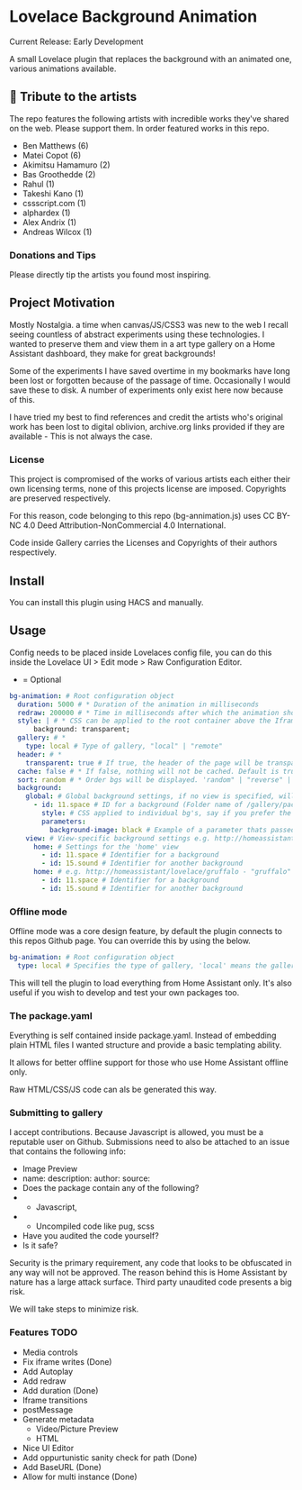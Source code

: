 # Lovelace Background Animation

Current Release: Early Development

A small Lovelace plugin that replaces the background with an animated one, various animations available. 

## 🎀 Tribute to the artists 

The repo features the following artists with incredible works they've shared on the web. Please support them. In order featured works in this repo.

 - Ben Matthews (6)
 - Matei Copot (6)
 - Akimitsu Hamamuro (2)
 - Bas Groothedde (2)
 - Rahul (1)
 - Takeshi Kano (1)
 - cssscript.com (1)
 - alphardex (1)
 - Alex Andrix (1)
 - Andreas Wilcox (1)

### Donations and Tips

Please directly tip the artists you found most inspiring.

## Project Motivation

Mostly Nostalgia. a time when canvas/JS/CSS3 was new to the web I recall seeing countless of abstract experiments using these technologies. I wanted to preserve them and view them in a art type gallery on a Home Assistant dashboard, they make for great backgrounds!

Some of the experiments I have saved overtime in my bookmarks have long been lost or forgotten because of the passage of time. Occasionally I would save these to disk. A number of experiments only exist here now because of this. 

I have tried my best to find references and credit the artists who's original work has been lost to digital oblivion, archive.org links provided if they are available - This is not always the case.

### License 

This project is compromised of the works of various artists each either their own licensing terms, none of this projects license are imposed. Copyrights are preserved respectively. 

For this reason, code belonging to this repo (bg-annimation.js) uses CC BY-NC 4.0 Deed Attribution-NonCommercial 4.0 International.

Code inside Gallery carries the Licenses and Copyrights of their authors respectively. 

## Install

You can install this plugin using HACS and manually. 


## Usage

Config needs to be placed inside Lovelaces config file, you can do this inside the Lovelace UI > Edit mode > Raw Configuration Editor.

* = Optional
```yaml
bg-animation: # Root configuration object
  duration: 5000 # * Duration of the animation in milliseconds
  redraw: 200000 # * Time in milliseconds after which the animation should be redrawn
  style: | # * CSS can be applied to the root container above the Iframe
      background: transparent;
  gallery: # *
    type: local # Type of gallery, "local" | "remote" 
  header: # *
    transparent: true # If true, the header of the page will be transparent
  cache: false # * If false, nothing will not be cached. Default is true
  sort: random # * Order bgs will be displayed. 'random" | "reverse" | "id_asc" | "id_desc". Default is the order you specify
  background: 
    global: # Global background settings, if no view is specified, will be applied to all views
      - id: 11.space # ID for a background (Folder name of /gallery/package/ID)
        style: # CSS applied to individual bg's, say if you prefer the bg to be darker, acting like an overlay
        parameters: 
          background-image: black # Example of a parameter thats passed onto a background
    view: # View-specific background settings e.g. http://homeassistant/lovelace/home - "home"
      home: # Settings for the 'home' view
        - id: 11.space # Identifier for a background
        - id: 15.sound # Identifier for another background
      home: # e.g. http://homeassistant/lovelace/gruffalo - "gruffalo" etc
        - id: 11.space # Identifier for a background
        - id: 15.sound # Identifier for another background
```

### Offline mode

Offline mode was a core design feature, by default the plugin connects to this repos Github page. You can override this by using the below.

```yaml
bg-animation: # Root configuration object
  type: local # Specifies the type of gallery, 'local' means the gallery is hosted on the same server
```

This will tell the plugin to load everything from Home Assistant only. It's also useful if you wish to develop and test your own packages too.

### The package.yaml 

Everything is self contained inside package.yaml. Instead of embedding plain HTML files I wanted structure and provide a basic templating ability. 

It allows for better offline support for those who use Home Assistant offline only. 

Raw HTML/CSS/JS code can als be generated this way.

### Submitting to gallery

I accept contributions. Because Javascript is allowed, you must be a reputable user on Github. Submissions need to also be attached to an issue that contains the following info:

- Image Preview
- name: description: author: source: 
- Does the package contain any of the following?
 - - Javascript,
- -  Uncompiled code like pug, scss
- Have you audited the code yourself?
- Is it safe?

Security is the primary requirement, any code that looks to be obfuscated in any way will not be approved. The reason behind this is Home Assistant by nature has a large attack surface. Third party unaudited code presents a big risk.

We will take steps to minimize risk. 

### Features TODO

- Media controls
- Fix iframe writes (Done)
- Add Autoplay
- Add redraw 
- Add duration (Done)
- Iframe transitions 
- postMessage 
- Generate metadata 
  - Video/Picture Preview
  - HTML
- Nice UI Editor
- Add oppurtunistic sanity check for path (Done)
- Add BaseURL (Done)
- Allow for multi instance (Done)